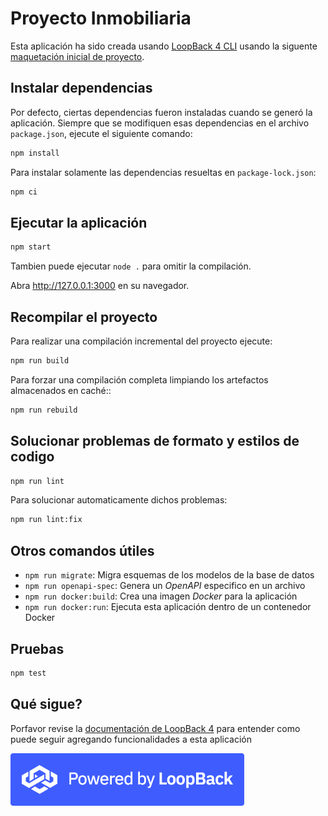# Proyecto Inmobiliaria

Esta aplicación ha sido creada usando [LoopBack 4 CLI](https://loopback.io/doc/en/lb4/Command-line-interface.html) usando la siguente
[maquetación inicial de proyecto](https://loopback.io/doc/en/lb4/Loopback-application-layout.html).

## Instalar dependencias

Por defecto, ciertas dependencias fueron instaladas cuando se generó la aplicación.
Siempre que se modifiquen esas dependencias en el archivo `package.json`, ejecute el siguiente comando:

```sh
npm install
```

Para instalar solamente las dependencias resueltas en `package-lock.json`:

```sh
npm ci
```

## Ejecutar la aplicación

```sh
npm start
```

Tambien puede ejecutar `node .` para omitir la compilación.

Abra http://127.0.0.1:3000 en su navegador.

## Recompilar el proyecto

Para realizar una compilación incremental del proyecto ejecute:

```sh
npm run build
```

Para forzar una compilación completa limpiando los artefactos almacenados en caché::

```sh
npm run rebuild
```

## Solucionar problemas de formato y estilos de codigo

```sh
npm run lint
```

Para solucionar automaticamente dichos problemas:

```sh
npm run lint:fix
```

## Otros comandos útiles

- `npm run migrate`: Migra esquemas de los modelos de la base de datos
- `npm run openapi-spec`: Genera un _OpenAPI_ especifico en un archivo
- `npm run docker:build`: Crea una imagen _Docker_ para la aplicación
- `npm run docker:run`: Ejecuta esta aplicación dentro de un contenedor Docker

## Pruebas

```sh
npm test
```

## Qué sigue?

Porfavor revise la [documentación de LoopBack 4](https://loopback.io/doc/en/lb4/) para entender como puede seguir agregando funcionalidades a esta aplicación

[![LoopBack](https://github.com/loopbackio/loopback-next/raw/master/docs/site/imgs/branding/Powered-by-LoopBack-Badge-(blue)-@2x.png)](http://loopback.io/)
